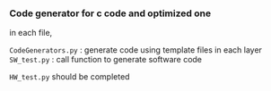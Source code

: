 
### Code generator for c code and optimized one  

in each file,  

```CodeGenerators.py``` : generate code using template files in each layer   
```SW_test.py``` : call function to generate software code 

```HW_test.py``` should be completed
